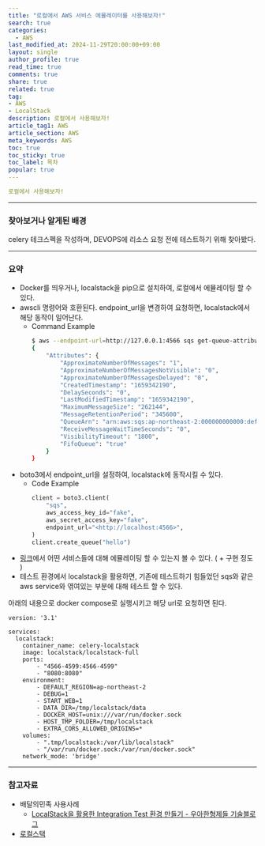 ```yaml
---
title: "로컬에서 AWS 서비스 에뮬레이터를 사용해보자!"
search: true
categories:
  - AWS
last_modified_at: 2024-11-29T20:00:00+09:00
layout: single
author_profile: true
read_time: true
comments: true
share: true
related: true
tag:
- AWS
- LocalStack
description: 로컬에서 사용해보자!
article_tag1: AWS
article_section: AWS
meta_keywords: AWS
toc: true
toc_sticky: true
toc_label: 목차
popular: true
---
```


```yaml
로컬에서 사용해보자!
```

---
### 찾아보거나 알게된 배경
celery 테크스펙을 작성하며, DEVOPS에 리소스 요청 전에 테스트하기 위해 찾아봤다.

---

### 요약

- Docker를 띄우거나, localstack을 pip으로 설치하여, 로컬에서 에뮬레이팅 할 수 있다.
- awscli 명령어와 호환된다. endpoint_url을 변경하여 요청하면, localstack에서 해당 동작이 일어난다.
  - Command Example
    ```bash
    $ aws --endpoint-url=http://127.0.0.1:4566 sqs get-queue-attributes --queue-url <http://127.0.0.1:4566/000000000000/default.fifo> --attribute-names All
    {
        "Attributes": {
            "ApproximateNumberOfMessages": "1",
            "ApproximateNumberOfMessagesNotVisible": "0",
            "ApproximateNumberOfMessagesDelayed": "0",
            "CreatedTimestamp": "1659342190",
            "DelaySeconds": "0",
            "LastModifiedTimestamp": "1659342190",
            "MaximumMessageSize": "262144",
            "MessageRetentionPeriod": "345600",
            "QueueArn": "arn:aws:sqs:ap-northeast-2:000000000000:default.fifo",
            "ReceiveMessageWaitTimeSeconds": "0",
            "VisibilityTimeout": "1800",
            "FifoQueue": "true"
        }
    }
    ```
- boto3에서 endpoint_url을 설정하여, localstack에 동작시킬 수 있다.
  - Code Example
    ```python
    client = boto3.client(
        "sqs",
        aws_access_key_id="fake",
        aws_secret_access_key="fake",
        endpoint_url="<http://localhost:4566>",
    )
    client.create_queue("hello")
    ```
- [링크](https://docs.localstack.cloud/aws/feature-coverage/)에서 어떤 서비스들에 대해 에뮬레이팅 할 수 있는지 볼 수 있다. ( + 구현 정도 )
- 테스트 환경에서 localstack을 활용하면, 기존에 테스트하기 힘들었던 sqs와 같은 aws service와 엮여있는 부분에 대해 테스트 할 수 있다.


아래의 내용으로 docker compose로 실행시키고 해당 url로 요청하면 된다.

```docker
version: '3.1'

services:
  localstack:
    container_name: celery-localstack
    image: localstack/localstack-full
    ports:
        - "4566-4599:4566-4599"
        - "8080:8080"
    environment:
        - DEFAULT_REGION=ap-northeast-2
        - DEBUG=1
        - START_WEB=1
        - DATA_DIR=/tmp/localstack/data
        - DOCKER_HOST=unix:///var/run/docker.sock
        - HOST_TMP_FOLDER=/tmp/localstack
        - EXTRA_CORS_ALLOWED_ORIGINS=*
    volumes:
        - ".tmp/localstack:/var/lib/localstack"
        - "/var/run/docker.sock:/var/run/docker.sock"
    network_mode: 'bridge'
```

---

### 참고자료

- 배달의민족 사용사례
  - [LocalStack을 활용한 Integration Test 환경 만들기 - 우아한형제들 기술블로그](https://techblog.woowahan.com/2638/)
- [로컬스택](https://localstack.cloud/)
